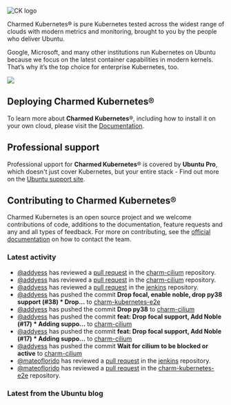 ![CK logo](https://assets.ubuntu.com/v1/451d4cf4-Charmed+Kubernetes_RGB_onWhite_2022.svg)

Charmed Kubernetes® is pure Kubernetes tested across the widest range of clouds with modern metrics and monitoring, brought to you by the people who deliver Ubuntu.

Google, Microsoft, and many other institutions run Kubernetes on Ubuntu because we focus on the latest container capabilities in modern kernels. That’s why it’s the top choice for enterprise Kubernetes, too.

![](https://assets.ubuntu.com/v1/843c77b6-juju-at-a-glace.svg)

## Deploying Charmed Kubernetes®

To learn more about **Charmed Kubernetes**®, including how to install it on your own cloud, please visit the [Documentation][docs].

## Professional support

Professional upport for **Charmed Kubernetes**® is covered by **Ubuntu Pro**, which doesn't just cover Kubernetes, but your entire stack - Find out more on the [Ubuntu support site](https://ubuntu.com/support).

## Contributing to Charmed Kubernetes®

Charmed Kubernetes is an open source project and we welcome contributions of code, additions to the documentation, feature requests and any and all types of feedback. For more on contributing, see the [official documentation][get-in-touch] on how to contact the team.

<!-- LINKS -->
[docs]: https://ubuntu.com/kubernetes/docs
[get-in-touch]: https://ubuntu.com/kubernetes/docs/get-in-touch

### Latest activity

<!-- activity starts -->
 - [@addyess](https://github.com/addyess) has reviewed a [pull request](https://github.com/charmed-kubernetes/charm-cilium/pull/24) in the [charm-cilium](https://github.com/charmed-kubernetes/charm-cilium) repository.
 - [@addyess](https://github.com/addyess) has reviewed a [pull request](https://github.com/charmed-kubernetes/charm-cilium/pull/24) in the [charm-cilium](https://github.com/charmed-kubernetes/charm-cilium) repository.
 - [@addyess](https://github.com/addyess) has reviewed a [pull request](https://github.com/charmed-kubernetes/jenkins/pull/1614) in the [jenkins](https://github.com/charmed-kubernetes/jenkins) repository.
 - [@addyess](https://github.com/addyess) has pushed the commit **Drop focal, enable noble, drop py38 support (#38)  * Drop...** to [charm-kubernetes-e2e](https://github.com/charmed-kubernetes/charm-kubernetes-e2e)
 - [@addyess](https://github.com/addyess) has pushed the commit **Drop py38** to [charm-cilium](https://github.com/charmed-kubernetes/charm-cilium)
 - [@addyess](https://github.com/addyess) has pushed the commit **feat: Drop focal support, Add Noble (#17)  * Adding suppo...** to [charm-cilium](https://github.com/charmed-kubernetes/charm-cilium)
 - [@addyess](https://github.com/addyess) has pushed the commit **feat: Drop focal support, Add Noble (#17)  * Adding suppo...** to [charm-cilium](https://github.com/charmed-kubernetes/charm-cilium)
 - [@addyess](https://github.com/addyess) has pushed the commit **Wait for cilium to be blocked or active** to [charm-cilium](https://github.com/charmed-kubernetes/charm-cilium)
 - [@mateoflorido](https://github.com/mateoflorido) has reviewed a [pull request](https://github.com/charmed-kubernetes/jenkins/pull/1614) in the [jenkins](https://github.com/charmed-kubernetes/jenkins) repository.
 - [@mateoflorido](https://github.com/mateoflorido) has reviewed a [pull request](https://github.com/charmed-kubernetes/charm-kubernetes-e2e/pull/38) in the [charm-kubernetes-e2e](https://github.com/charmed-kubernetes/charm-kubernetes-e2e) repository.
<!-- activity ends -->

<!-- roadmap starts -->

<!-- roadmap ends -->

### Latest from the Ubuntu blog

<!-- blog starts -->

<!-- blog ends -->
